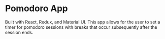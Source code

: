 # Pomodoro App

Built with React, Redux, and Material UI. This app allows for the user to set a timer for pomodoro sessions with breaks that occur subsequently after the session ends.
